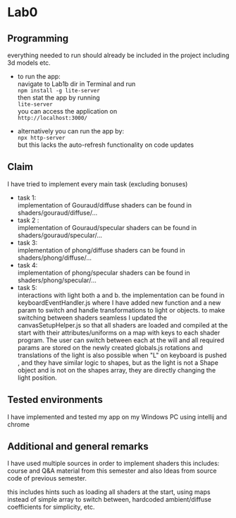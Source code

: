 # Lab0

## Programming
everything needed to run should already be included in the project including
3d models etc.

- to run the app: <br>
navigate to Lab1b dir in Terminal and run <br> 
```npm install -g lite-server``` <br>
then stat the app by running <br>
```lite-server``` <br>
you can access the application on <br>
```http://localhost:3000/```


- alternatively you can run the app by: <br>
```npx http-server``` <br>
but this lacks the auto-refresh functionality on code updates

## Claim
I have tried to implement every main task (excluding bonuses)

- task 1: <br>
implementation of Gouraud/diffuse shaders can be found in shaders/gouraud/diffuse/...
- task 2 : <br>
  implementation of Gouraud/specular shaders can be found in shaders/gouraud/specular/...
- task 3: <br>
  implementation of phong/diffuse shaders can be found in shaders/phong/diffuse/...
- task 4: <br>
  implementation of phong/specular shaders can be found in shaders/phong/specular/...
- task 5: <br>
  interactions with light both a and b.
  the implementation can be found in keyboardEventHandler.js
  where I have added new function and a new param to switch and handle transformations
  to light or objects.
  to make switching between shaders seamless I updated the canvasSetupHelper.js so that 
  all shaders are loaded and compiled at the start with their attributes/uniforms on a 
  map with keys to each shader program.
  The user can switch between each at the will and all required params are stored on the
  newly created globals.js
  rotations and translations of the light is also possible when "L" on keyboard is pushed
  , and they have similar logic to shapes, but as the light is not a Shape object and
  is not on the shapes array, they are directly changing the light position.

## Tested environments
I have implemented and tested my app on my Windows PC using intellij and chrome

## Additional and general remarks
I have used multiple sources in order to implement shaders this includes:
course and Q&A material from this semester and also Ideas from source code of 
previous semester.

this includes hints such as loading all shaders at the start, using maps instead of
simple array to switch between, hardcoded ambient/diffuse coefficients for simplicity, etc.